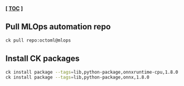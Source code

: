 **[ [TOC](../README.md) ]**

## Pull MLOps automation repo

```bash
ck pull repo:octoml@mlops
```

## Install CK packages

```bash
ck install package --tags=lib,python-package,onnxruntime-cpu,1.8.0
ck install package --tags=lib,python-package,onnx,1.8.0
```
